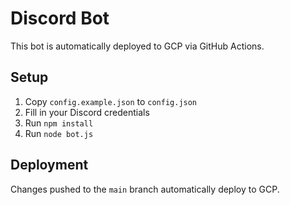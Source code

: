 # Discord Bot

This bot is automatically deployed to GCP via GitHub Actions.

## Setup

1. Copy `config.example.json` to `config.json`
2. Fill in your Discord credentials
3. Run `npm install`
4. Run `node bot.js`

## Deployment

Changes pushed to the `main` branch automatically deploy to GCP.
